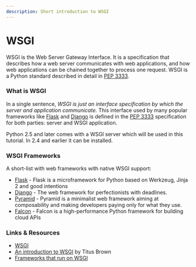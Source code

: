 ```yaml
---
description: Short introduction to WSGI
---
```


# WSGI

WSGI is the Web Server Gateway Interface. It is a specification that describes how a web server communicates with web applications, and how web applications can be chained together to process one request. WSGI is a Python standard described in detail in [PEP 3333](https://www.python.org/dev/peps/pep-3333/).



### What is WSGI

In a single sentence, _WSGI is just an interface specification by which the server and application communicate._ This interface used by many popular frameworks like [Flask](https://github.com/app-generator/docs/tree/a7c2441bf81cb9d2ad47b81b25204d5fc21897d9/what-is/flask/README.md) and [Django](https://github.com/app-generator/docs/tree/a7c2441bf81cb9d2ad47b81b25204d5fc21897d9/what-is/django/README.md) is defined in the [PEP 3333](https://www.python.org/dev/peps/pep-3333) specification for both parties: server and WSGI application.

Python 2.5 and later comes with a WSGI server which will be used in this tutorial. In 2.4 and earlier it can be installed.

### WSGI Frameworks

A short-list with web frameworks with native WSGI support:

* [Flask](https://flask.palletsprojects.com/en/1.1.x/) - Flask is a microframework for Python based on Werkzeug, Jinja 2 and good intentions
* [Django](https://www.djangoproject.com/) - The web framework for perfectionists with deadlines.
* [Pyramid](http://www.pylonsproject.org/projects/pyramid/about) - Pyramid is a minimalist web framework aiming at composability and making developers paying only for what they use.
* [Falcon](http://www.pylonsproject.org/projects/pyramid/about) - Falcon is a high-performance Python framework for building cloud APIs



### Links & Resources

* [WSGI](https://wsgi.readthedocs.io/en/latest/)
* [An introduction to WSGI](http://ivory.idyll.org/articles/wsgi-intro/what-is-wsgi.html) by Titus Brown
* [Frameworks that run on WSGI](https://wsgi.readthedocs.io/en/latest/frameworks.html) 

